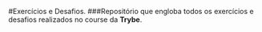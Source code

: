 #Exercícios e Desafios.
###Repositório que engloba todos os exercícios e desafios realizados no course da **Trybe**.